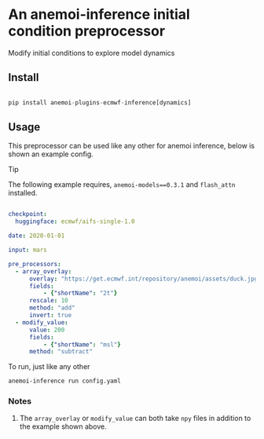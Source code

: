 # An anemoi-inference initial condition preprocessor

Modify initial conditions to explore model dynamics

## Install

```python

pip install anemoi-plugins-ecmwf-inference[dynamics]

```

## Usage

This preprocessor can be used like any other for anemoi inference, below is shown an example config.

> [!TIP]
> The following example requires, `anemoi-models==0.3.1` and `flash_attn` installed.

```yaml

checkpoint:
  huggingface: ecmwf/aifs-single-1.0

date: 2020-01-01

input: mars

pre_processors:
  - array_overlay:
      overlay: "https://get.ecmwf.int/repository/anemoi/assets/duck.jpg"
      fields:
          - {"shortName": "2t"}
      rescale: 10
      method: "add"
      invert: true
  - modify_value:
      value: 200
      fields:
          - {"shortName": "msl"}
      method: "subtract"
```

To run, just like any other

```bash
anemoi-inference run config.yaml
```

### Notes

1. The `array_overlay` or `modify_value` can both take `npy` files in addition to the example shown above.
